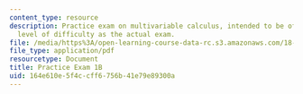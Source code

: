 ```yaml
---
content_type: resource
description: Practice exam on multivariable calculus, intended to be of the same general
  level of difficulty as the actual exam.
file: /media/https%3A/open-learning-course-data-rc.s3.amazonaws.com/18-02-multivariable-calculus-fall-2007/164e610e5f4ccff6756b41e79e89300a_prac1b.pdf
file_type: application/pdf
resourcetype: Document
title: Practice Exam 1B
uid: 164e610e-5f4c-cff6-756b-41e79e89300a
---
```

